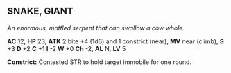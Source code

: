 ## SNAKE, GIANT

_An enormous, mottled serpent that can swallow a cow whole._

**AC** 12, **HP** 23, **ATK** 2 bite +4 (1d6) and 1 constrict (near), **MV** near (climb), **S** +3 **D** +2 **C** +1 **I** -2 **W** +0 **Ch** -2, **AL** N, **LV** 5

**Constrict:** Contested STR to hold target immobile for one round.

